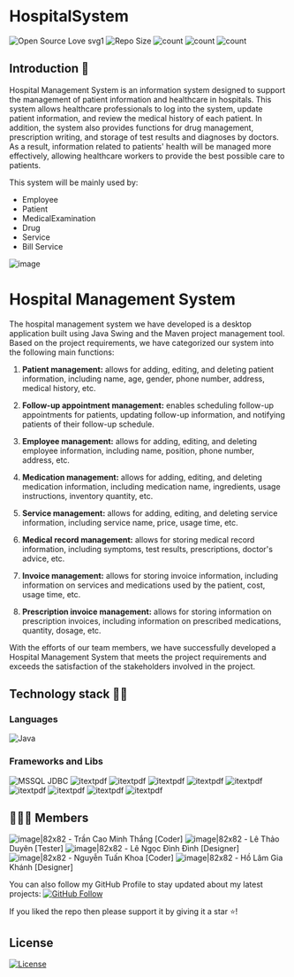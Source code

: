 # HospitalSystem

![Open Source Love svg1](https://badges.frapsoft.com/os/v1/open-source.svg?v=103)
![Repo Size](https://img.shields.io/github/repo-size/thangtcm/HospitalSystem) 
![count](https://img.shields.io/github/languages/count/thangtcm/HospitalSystem) 
![count](https://img.shields.io/github/forks/thangtcm/HospitalSystem) 
![count](https://img.shields.io/github/watchers/thangtcm/HospitalSystem) 

## Introduction 🎉
Hospital Management System is an information system designed to support the management of patient information and healthcare in hospitals. This system allows healthcare professionals to log into the system, update patient information, and review the medical history of each patient.
In addition, the system also provides functions for drug management, prescription writing, and storage of test results and diagnoses by doctors. As a result, information related to patients' health will be managed more effectively, allowing healthcare workers to provide the best possible care to patients.
<p>This system will be mainly used by:</p>
<ul><li>Employee</li><li>Patient</li><li>MedicalExamination</li><li>Drug</li><li>Service</li><li>Bill Service</li></ul>

<p align="middle">
  
![image](https://user-images.githubusercontent.com/23113822/232237883-f366b735-6d84-4fd5-9081-d0675de7cb14.png)
</p>

<h1 color="#4F62CB">Hospital Management System</h1>

<p>The hospital management system we have developed is a desktop application built using Java Swing and the Maven project management tool. Based on the project requirements, we have categorized our system into the following main functions:

<ol>
<li>
<p><strong>Patient management:</strong> allows for adding, editing, and deleting <a class="Markdown_link__9ACHA MarkdownLink_linkifiedLink__KxC9G" node="[object Object]" prompt="Tell me more about patient information.">patient information</a>, including name, age, gender, <a class="Markdown_link__9ACHA MarkdownLink_linkifiedLink__KxC9G" node="[object Object]" prompt="Tell me more about phone number.">phone number</a>, address, medical history, etc.</p>
</li>
<li>
<p><strong>Follow-up appointment management:</strong> enables scheduling follow-up appointments for patients, updating follow-up information, and notifying patients of their follow-up schedule.</p>
</li>
<li>
<p><strong>Employee management:</strong> allows for adding, editing, and deleting employee information, including name, position, phone number, address, etc.</p>
</li>
<li>
<p><strong>Medication management:</strong> allows for adding, editing, and deleting medication information, including medication name, ingredients, usage instructions, inventory quantity, etc.</p>
</li>
<li>
<p><strong>Service management:</strong> allows for adding, editing, and deleting service information, including service name, price, usage time, etc.</p>
</li>
<li>
<p><strong>Medical record management:</strong> allows for storing medical record information, including symptoms, test results, prescriptions, doctor's advice, etc.</p>
</li>
<li>
<p><strong>Invoice management:</strong> allows for storing invoice information, including information on services and medications used by the patient, cost, usage time, etc.</p>
</li>
<li>
<p><strong>Prescription invoice management:</strong> allows for storing information on prescription invoices, including information on prescribed medications, quantity, dosage, etc.</p>
</li>
</ol>

<p>With the efforts of our team members, we have successfully developed a Hospital Management System that meets the project requirements and exceeds the satisfaction of the stakeholders involved in the project.</p>


## Technology stack 💎💎

### Languages 
![Java](https://img.shields.io/badge/Language-Java-red) 

### Frameworks and Libs
![MSSQL JDBC](https://img.shields.io/badge/Library-MSSQL_JDBC-blue) 
![itextpdf](https://img.shields.io/badge/Library-TIMINGFRAMEWORK-blue) 
![itextpdf](https://img.shields.io/badge/Library-JNA_PLATFORM-blue) 
![itextpdf](https://img.shields.io/badge/Library-JNA-blue) 
![itextpdf](https://img.shields.io/badge/Library-MIGLAYOUT-blue) 
![itextpdf](https://img.shields.io/badge/Library-SWINGX_ALL-blue) 
![itextpdf](https://img.shields.io/badge/Library-SWINGX-blue) 
![itextpdf](https://img.shields.io/badge/Library-JICONFONT_SWING-blue) 
![itextpdf](https://img.shields.io/badge/Library-JICONFONT_GOOGLE_MATERIAL_DESIGN_ICONS-blue) 
![itextpdf](https://img.shields.io/badge/Library-JCALENDAR-blue) 

## 👨🏼‍💻 Members
![image|82x82](https://user-images.githubusercontent.com/23113822/232240043-6c0b14c6-ea51-49cb-b1a6-52c6ae08c214.png)   - Trần Cao Minh Thắng [Coder]
![image|82x82](https://user-images.githubusercontent.com/23113822/232239661-77942db6-5d2e-4a3f-b738-61d3a1df2ba7.png)   - Lê Thảo Duyên [Tester]
![image|82x82](https://user-images.githubusercontent.com/23113822/232239760-a85d70ed-0d89-4cdc-806c-562680862e32.png)   - Lê Ngọc Đình Đình [Designer]
![image|82x82](https://user-images.githubusercontent.com/23113822/232239798-30d4ea17-094c-48f0-a636-4e2a32a18992.png)   - Nguyễn Tuấn Khoa  [Coder]
![image|82x82](https://user-images.githubusercontent.com/23113822/232239953-bb400fd3-43ad-4783-9f4d-de8c7ea680db.png)   - Hồ Lâm Gia Khánh  [Designer]

You can also follow my GitHub Profile to stay updated about my latest projects: [![GitHub Follow](https://img.shields.io/badge/Connect-IronCoder-blue.svg?logo=Github&longCache=true&style=social&label=Follow)](https://github.com/thangtcm)

If you liked the repo then please support it by giving it a star ⭐!

## License
[![License](https://img.shields.io/badge/License-Apache%202.0-red.svg)](https://opensource.org/licenses/Apache)

